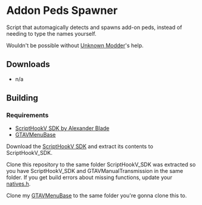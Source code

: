 # Addon Peds Spawner

Script that automagically detects and spawns add-on peds, 
instead of needing to type the names yourself.

Wouldn't be possible without 
[Unknown Modder](https://www.gta5-mods.com/users/Unknown%20Modder)'s help.

## Downloads

* n/a

## Building

### Requirements
* [ScriptHookV SDK by Alexander Blade](http://www.dev-c.com/gtav/scripthookv/)
* [GTAVMenuBase](https://github.com/E66666666/GTAVMenuBase)

Download the [ScriptHookV SDK](http://www.dev-c.com/gtav/scripthookv/) and extract its contents to ScriptHookV_SDK.

Clone this repository to the same folder ScriptHookV_SDK was extracted so you have ScriptHookV_SDK and GTAVManualTransmission in the same folder. If you get build errors about missing functions, update your [natives.h](hhttps://raw.githubusercontent.com/E66666666/GTAVMenuBase/master/thirdparty/scripthookv-sdk-updates/natives.h).

Clone my [GTAVMenuBase](https://github.com/E66666666/GTAVMenuBase) to the same folder you're gonna clone this to.